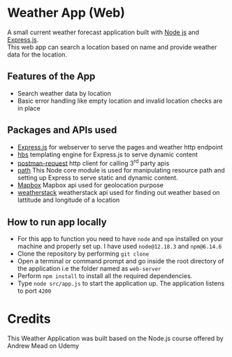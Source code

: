 # Weather App (Web)
A small current weather forecast application built with [Node js](https://nodejs.org/en/) and [Express.js](https://expressjs.com/). <br />
This web app can search a location based on name and provide weather data for the location.
## Features of the App
- Search weather data by location
- Basic error handling like empty location and invalid location checks are in place
## Packages and APIs used
- [Express.js](https://expressjs.com/) for webserver to serve the pages and weather http endpoint
- [hbs](https://www.npmjs.com/package/hbs) templating engine for Express.js to serve dynamic content
- [postman-request](https://www.npmjs.com/package/postman-request) http client for calling 3<sup>rd</sup> party apis
- [path](https://nodejs.org/dist/latest-v12.x/docs/api/path.html) This Node core module is used for manipulating resource path and setting up Express to serve static and dynamic content.
- [Mapbox](https://www.mapbox.com/) Mapbox api used for geolocation purpose
- [weatherstack](https://weatherstack.com/) weatherstack api used for finding out weather based on lattitude and longitude of a location
## How to run app locally
- For this app to function you need to have `node` and `npm` installed on your machine and properly set up. I have used `node@12.18.3` and `npm@6.14.6`
- Clone the repository by performing `git clone`
- Open a terminal or command prompt and go inside the root directory of the application i.e the folder named as `web-server`
- Perform `npm install` to install all the required dependencies.
- Type `node src/app.js` to start the application up. The application listens to port `4200`

# Credits
This Weather Application was built based on the Node.js course offered by Andrew Mead on Udemy
